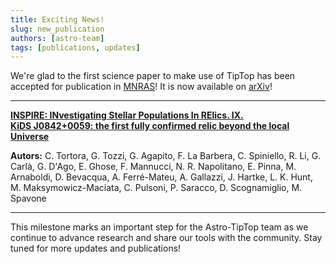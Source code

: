```yaml
---
title: Exciting News!
slug: new_publication
authors: [astro-team]
tags: [publications, updates]
---
```


We're glad to the first science paper to make use of TipTop has been accepted for publication in [MNRAS](https://academic.oup.com/mnras)! It is now available on [arXiv](https://arxiv.org/abs/2505.13611)! <br />

---

**[INSPIRE: INvestigating Stellar Populations In RElics. IX.](/resources/references)** <br />
**[KiDS J0842+0059: the first fully confirmed relic beyond the local Universe](/resources/references)**

**Autors:**
C. Tortora, G. Tozzi, G. Agapito, F. La Barbera, C. Spiniello, R. Li, G. Carlà, G. D'Ago, E. Ghose, F. Mannucci, N. R. Napolitano, E. Pinna, M. Arnaboldi, D. Bevacqua, A. Ferré-Mateu, A. Gallazzi, J. Hartke, L. K. Hunt, M. Maksymowicz-Maciata, C. Pulsoni, P. Saracco, D. Scognamiglio, M. Spavone

---

This milestone marks an important step for the Astro-TipTop team as we continue to advance research and share our tools with the community. Stay tuned for more updates and publications!
<!-- truncate -->